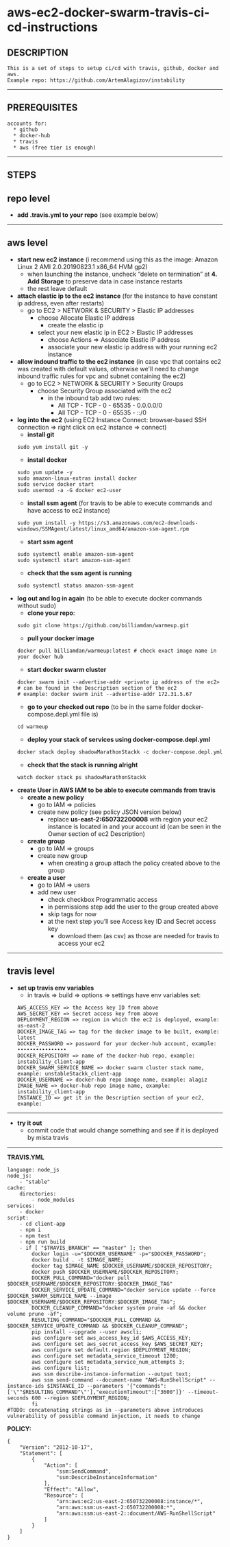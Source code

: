 # aws-ec2-docker-swarm-travis-ci-cd-instructions
**DESCRIPTION**
------
    This is a set of steps to setup ci/cd with travis, github, docker and aws.
    Example repo: https://github.com/ArtemAlagizov/instability
------
**PREREQUISITES**
------
    accounts for:
      * github
      * docker-hub
      * travis 
      * aws (free tier is enough)
------
**STEPS**
------
  repo level
------
* **add .travis.yml to your repo** (see example below)
------
  aws level
------
* **start new ec2 instance** (i recommend using this as the image: Amazon Linux 2 AMI 2.0.20190823.1 x86_64 HVM gp2)
    * when launching the instance, uncheck “delete on termination” at **4. Add Storage** to preserve data in case instance restarts
    * the rest leave default
* **attach elastic ip to the ec2 instance** (for the instance to have constant ip address, even after restarts)
    * go to EC2 > NETWORK & SECURITY > Elastic IP addresses
      * choose Allocate Elastic IP address
         * create the elastic ip
      * select your new elastic ip in EC2 > Elastic IP addresses
         * choose Actions => Associate Elastic IP address
         * associate your new elastic ip address with your running ec2 instance
* **allow indound traffic to the ec2 instance** (in case vpc that contains ec2 was created with default values, otherwise we'll need to change inbound traffic rules for vpc and subnet containing the ec2)
    * go to EC2 > NETWORK & SECURITY > Security Groups
      * choose Security Group associated with the ec2
         * in the inbound tab add two rules:
           * All TCP - TCP - 0 - 65535 - 0.0.0.0/0
           * All TCP - TCP - 0 - 65535 - ::/0
* **log into the ec2** (using EC2 Instance Connect: browser-based SSH connection => right click on ec2 instance => connect)
    * **install git**
    ```
    sudo yum install git -y
    ```
    * **install docker**
    ```
    sudo yum update -y
    sudo amazon-linux-extras install docker
    sudo service docker start
    sudo usermod -a -G docker ec2-user
    ```
    * **install ssm agent** (for travis to be able to execute commands and have access to ec2 instance)
    ```
    sudo yum install -y https://s3.amazonaws.com/ec2-downloads-windows/SSMAgent/latest/linux_amd64/amazon-ssm-agent.rpm
    ```
    * **start ssm agent** 
    ```
    sudo systemctl enable amazon-ssm-agent
    sudo systemctl start amazon-ssm-agent
    ```
    * **check that the ssm agent is running** 
    ```
    sudo systemctl status amazon-ssm-agent
    ```
* **log out and log in again** (to be able to execute docker commands without sudo)
    * **clone your repo**: 
    ```
    sudo git clone https://github.com/billiamdan/warmeup.git
    ```
    * **pull your docker image**
    ```
    docker pull billiamdan/warmeup:latest # check exact image name in your docker hub
    ```
    * **start docker swarm cluster**
    ```
    docker swarm init --advertise-addr <private ip address of the ec2> # can be found in the Description section of the ec2
    # example: docker swarm init --advertise-addr 172.31.5.67
    ```
    * **go to your checked out repo** (to be in the same folder docker-compose.depl.yml file is)
    ```
    cd warmeup
    ```
    * **deploy your stack of services using docker-compose.depl.yml**
    ```
    docker stack deploy shadowMarathonStackk -c docker-compose.depl.yml
    ```
    * **check that the stack is running alright**
    ```
    watch docker stack ps shadowMarathonStackk 
    ```
* **create User in AWS IAM to be able to execute commands from travis**
    * **create a new policy**
        * go to IAM => policies
        * create new policy (see policy JSON version below)
            * replace **us-east-2:650732200008** with region your ec2 instance is located in and your account id (can be seen in the Owner section of ec2 Description)
    * **create group** 
        * go to IAM => groups
        * create new group
            * when creating a group attach the policy created above to the group
    * **create a user**
        * go to IAM => users
        * add new user
            * check checkbox Programmatic access
            * in permissions step add the user to the group created above
            * skip tags for now
            * at the next step you’ll see Access key ID and Secret access key
                * download them (as csv) as those are needed for travis to access your ec2
------
  travis level
------
* **set up travis env variables**
    * in travis => build => options => settings have env variables set:
    ```
    AWS_ACCESS_KEY => the Access key ID from above 
    AWS_SECRET_KEY => Secret access key from above
    DEPLOYMENT_REGION => region in which the ec2 is deployed, example: us-east-2
    DOCKER_IMAGE_TAG => tag for the docker image to be built, example: latest
    DOCKER_PASSWORD => password for your docker-hub account, example: ••••••••••••••••
    DOCKER_REPOSITORY => name of the docker-hub repo, example: instability_client-app
    DOCKER_SWARM_SERVICE_NAME => docker swarm cluster stack name, example: unstableStackk_client-app
    DOCKER_USERNAME => docker-hub repo image name, example: alagiz
    IMAGE_NAME => docker-hub repo image name, example: instability_client-app
    INSTANCE_ID => get it in the Description section of your ec2, example:  
    ```
------
* **try it out**
    * commit code that would change something and see if it is deployed by mista travis
------

**TRAVIS.YML**
```
language: node_js
node_js:
    - "stable"
cache:
    directories:
        - node_modules
services:
    - docker
script:
    - cd client-app
    - npm i
    - npm test
    - npm run build
    - if [ "$TRAVIS_BRANCH" == "master" ]; then
        docker login -u="$DOCKER_USERNAME" -p="$DOCKER_PASSWORD";
        docker build . -t $IMAGE_NAME;
        docker tag $IMAGE_NAME $DOCKER_USERNAME/$DOCKER_REPOSITORY;
        docker push $DOCKER_USERNAME/$DOCKER_REPOSITORY;
        DOCKER_PULL_COMMAND="docker pull $DOCKER_USERNAME/$DOCKER_REPOSITORY:$DOCKER_IMAGE_TAG"
        DOCKER_SERVICE_UPDATE_COMMAND="docker service update --force $DOCKER_SWARM_SERVICE_NAME --image $DOCKER_USERNAME/$DOCKER_REPOSITORY:$DOCKER_IMAGE_TAG";
        DOCKER_CLEANUP_COMMAND="docker system prune -af && docker volume prune -af";
        RESULTING_COMMAND="$DOCKER_PULL_COMMAND && $DOCKER_SERVICE_UPDATE_COMMAND && $DOCKER_CLEANUP_COMMAND";
        pip install --upgrade --user awscli;
        aws configure set aws_access_key_id $AWS_ACCESS_KEY;
        aws configure set aws_secret_access_key $AWS_SECRET_KEY;
        aws configure set default.region $DEPLOYMENT_REGION;
        aws configure set metadata_service_timeout 1200;
        aws configure set metadata_service_num_attempts 3;
        aws configure list;
        aws ssm describe-instance-information --output text;
        aws ssm send-command --document-name "AWS-RunShellScript" --instance-ids $INSTANCE_ID --parameters '{"commands":['\""$RESULTING_COMMAND"\"'],"executionTimeout":["3600"]}' --timeout-seconds 600 --region $DEPLOYMENT_REGION;
        fi
#TODO: concatenating strings as in --parameters above introduces vulnerability of possible command injection, it needs to change
```
**POLICY:**
```
{
    "Version": "2012-10-17",
    "Statement": [
        {
            "Action": [
                "ssm:SendCommand",
                "ssm:DescribeInstanceInformation"
            ],
            "Effect": "Allow",
            "Resource": [
                "arn:aws:ec2:us-east-2:650732200008:instance/*",
                "arn:aws:ssm:us-east-2:650732200008:*",
                "arn:aws:ssm:us-east-2::document/AWS-RunShellScript"
            ]
        }
    ]
}
```

